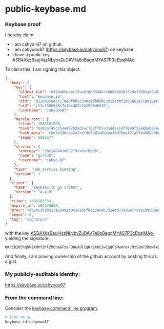 # public-keybase.md
### Keybase proof

I hereby claim:

  * I am cahyo-87 on github.
  * I am cahyooo87 (https://keybase.io/cahyooo87) on keybase.
  * I have a public key ASBAXkzBeuj4szNLybvZuDAV7a8oBagqMYAS7P3cEbsjMAo

To claim this, I am signing this object:

```json
{
  "body": {
    "key": {
      "eldest_kid": "0120405e4cc17ae8f8b3334bc9bbd9b83015edaf2805a82a318012ecfddc11bb23300a",
      "host": "keybase.io",
      "kid": "0120405e4cc17ae8f8b3334bc9bbd9b83015edaf2805a82a318012ecfddc11bb23300a",
      "uid": "c11cf805648c7a14c482c2b2920d6619",
      "username": "cahyooo87"
    },
    "merkle_root": {
      "ctime": 1568181526,
      "hash": "bc05af49c154e897628d5ecfd2ff07adad45e14f70e0f5ae8babe7ee49ecba2fb93a7ea55762390f288d427e3cd5906bde0ffd84b48c08f2ffc4fa934cf1d12f",
      "hash_meta": "c5d3e396c842a2cefde93d1a6bdaa30d70ae191a9fb460bc96d53eba88628d91",
      "seqno": 6609677
    },
    "service": {
      "entropy": "5Br14G4h1nEJ2T9sv8u+hpQ8",
      "name": "github",
      "username": "cahyo-87"
    },
    "type": "web_service_binding",
    "version": 2
  },
  "client": {
    "name": "keybase.io go client",
    "version": "4.4.0"
  },
  "ctime": 1568181554,
  "expire_in": 504576000,
  "prev": "db2c6301de13a52491b04181e6f0e1596963d24ed37918ec7da81b956a00a794",
  "seqno": 8,
  "tag": "signature"
}
```

with the key [ASBAXkzBeuj4szNLybvZuDAV7a8oBagqMYAS7P3cEbsjMAo](https://keybase.io/cahyooo87), yielding the signature:

```
hKRib2R5hqhkZXRhY2hlZMOpaGFzaF90eXBlCqNrZXnEIwEgQF5MwXro+LMzS8m72bgwFe2vKAWoKjGAEuz93BG7IzAKp3BheWxvYWTESpcCCMQg2yxjAd4TpSSRsEGB5vDhWWlj0k7TeRjsfagblWoAp5TEIO4ZO/7I7n5M8KgopH0VEVLBqu9ZE0NHPnOUxaHRl4xtAgHCo3NpZ8RAY6md248Npgg+jfJOSelMP6P4kkK4sCH1pmSw4NLlUVDmDJKhyQCdZAi839z4gF1mR+TMoJ2ydIKhk0fFmR+8BqhzaWdfdHlwZSCkaGFzaIKkdHlwZQildmFsdWXEIL2GvpfiWqkPevXQ7Zrj+Y2rL1X0DI/11/hL2yhQhqIRo3RhZ80CAqd2ZXJzaW9uAQ==

```

And finally, I am proving ownership of the github account by posting this as a gist.

### My publicly-auditable identity:

https://keybase.io/cahyooo87

### From the command line:

Consider the [keybase command line program](https://keybase.io/download).

```bash
# look me up
keybase id cahyooo87
```
